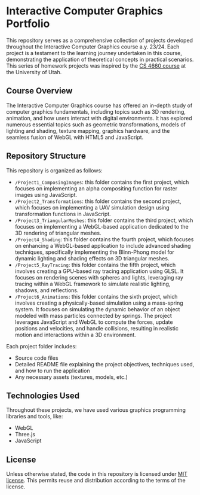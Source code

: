 # Interactive Computer Graphics Portfolio

This repository serves as a comprehensive collection of projects developed throughout the Interactive Computer Graphics course a.y. 23/24. Each project is a testament to the learning journey undertaken in this course, demonstrating the application of theoretical concepts in practical scenarios. This series of homework projects was inspired by the [CS 4660 course](https://graphics.cs.utah.edu/courses/cs4600/fall2023/) at the University of Utah.


## Course Overview

The Interactive Computer Graphics course has offered an in-depth study of computer graphics fundamentals, including topics such as 3D rendering, animation, and how users interact with digital environments. It has explored numerous essential topics such as geometric transformations, models of lighting and shading, texture mapping, graphics hardware, and the seamless fusion of WebGL with HTML5 and JavaScript.

## Repository Structure

This repository is organized as follows:

- `/Project1_ComposingImages`: this folder contains the first project, which focuses on implementing an alpha compositing function for raster images using JavaScript.
- `/Project2_Transformations`: this folder contains the second project, which focuses on implementing a UAV simulation design using transformation functions in JavaScript.
- `/Project3_TriangularMeshes`: this folder contains the third project, which focuses on implementing a WebGL-based application dedicated to the 3D rendering of triangular meshes.
- `/Project4_Shading`: this folder contains the fourth project, which focuses on enhancing a WebGL-based application to include advanced shading techniques, specifically implementing the Blinn-Phong model for dynamic lighting and shading effects on 3D triangular meshes.
- `/Project5_RayTracing`: this folder contains the fifth project, which involves creating a GPU-based ray tracing application using GLSL. It focuses on rendering scenes with spheres and lights, leveraging ray tracing within a WebGL framework to simulate realistic lighting, shadows, and reflections.
- `/Project6_Animations`: this folder contains the sixth project, which involves creating a physically-based simulation using a mass-spring system. It focuses on simulating the dynamic behavior of an object modeled with mass particles connected by springs. The project leverages JavaScript and WebGL to compute the forces, update positions and velocities, and handle collisions, resulting in realistic motion and interactions within a 3D environment.



Each project folder includes:
- Source code files
- Detailed README file explaining the project objectives, techniques used, and how to run the application
- Any necessary assets (textures, models, etc.)


## Technologies Used

Throughout these projects, we have used various graphics programming libraries and tools, like:

- WebGL
- Three.js
- JavaScript


## License
Unless otherwise stated, the code in this repository is licensed under [MIT license](LICENSE). This permits reuse and distribution according to the terms of the license.

